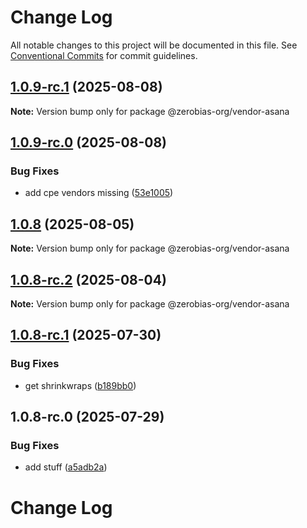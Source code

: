 # Change Log

All notable changes to this project will be documented in this file.
See [Conventional Commits](https://conventionalcommits.org) for commit guidelines.

## [1.0.9-rc.1](https://github.com/zerobias-org/vendor/compare/@zerobias-org/vendor-asana@1.0.9-rc.0...@zerobias-org/vendor-asana@1.0.9-rc.1) (2025-08-08)

**Note:** Version bump only for package @zerobias-org/vendor-asana





## [1.0.9-rc.0](https://github.com/zerobias-org/vendor/compare/@zerobias-org/vendor-asana@1.0.8...@zerobias-org/vendor-asana@1.0.9-rc.0) (2025-08-08)


### Bug Fixes

* add cpe vendors missing ([53e1005](https://github.com/zerobias-org/vendor/commit/53e100520e848be73b2cba8a0ef4f184844b8abb))





## [1.0.8](https://github.com/zerobias-org/vendor/compare/@zerobias-org/vendor-asana@1.0.8-rc.2...@zerobias-org/vendor-asana@1.0.8) (2025-08-05)

**Note:** Version bump only for package @zerobias-org/vendor-asana





## [1.0.8-rc.2](https://github.com/zerobias-org/vendor/compare/@zerobias-org/vendor-asana@1.0.8-rc.1...@zerobias-org/vendor-asana@1.0.8-rc.2) (2025-08-04)

**Note:** Version bump only for package @zerobias-org/vendor-asana





## [1.0.8-rc.1](https://github.com/zerobias-org/vendor/compare/@zerobias-org/vendor-asana@1.0.8-rc.0...@zerobias-org/vendor-asana@1.0.8-rc.1) (2025-07-30)


### Bug Fixes

* get shrinkwraps ([b189bb0](https://github.com/zerobias-org/vendor/commit/b189bb0cf53ad66427530ccc0eab7824527942d3))





## 1.0.8-rc.0 (2025-07-29)


### Bug Fixes

* add stuff ([a5adb2a](https://github.com/zerobias-org/vendor/commit/a5adb2aecd0670c42e9077affecb6a047bf30fc6))





# Change Log
